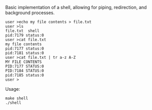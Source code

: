 Basic implementation of a shell, allowing for piping, redirection, and background processes.

```
user >echo my file contents > file.txt
user >ls
file.txt  shell
pid:7179 status:0
user >cat file.txt
my file contents
pid:7177 status:0
pid:7181 status:0
user >cat file.txt | tr a-z A-Z
MY FILE CONTENTS
PID:7177 STATUS:0
PID:7184 STATUS:0
pid:7185 status:0
user >

```

Usage:

```
make shell
./shell
```
